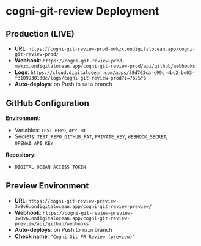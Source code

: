 # cogni-git-review Deployment

## Production (LIVE)
- **URL**: `https://cogni-git-review-prod-mwkzx.ondigitalocean.app/cogni-git-review-prod/`
- **Webhook**: `https://cogni-git-review-prod-mwkzx.ondigitalocean.app/cogni-git-review-prod/api/github/webhooks`
- **Logs**: `https://cloud.digitalocean.com/apps/58d763ca-c99c-4bc2-be03-f3109930130c/logs/cogni-git-review-prod?i=7b25f6`
- **Auto-deploys**: on Push to `main` branch



## GitHub Configuration

**Environment:**
- Variables: `TEST_REPO`, `APP_ID` 
- Secrets: `TEST_REPO_GITHUB_PAT`, `PRIVATE_KEY`, `WEBHOOK_SECRET`, `OPENAI_API_KEY`

**Repository:**
- `DIGITAL_OCEAN_ACCESS_TOKEN`

## Preview Environment  
- **URL**: `https://cogni-git-review-preview-3w8v6.ondigitalocean.app/cogni-git-review-preview/`
- **Webhook**: `https://cogni-git-review-preview-3w8v6.ondigitalocean.app/cogni-git-review-preview/api/github/webhooks`
- **Auto-deploys**: on Push to `main` branch
- **Check name**: `"Cogni Git PR Review (preview)"`

